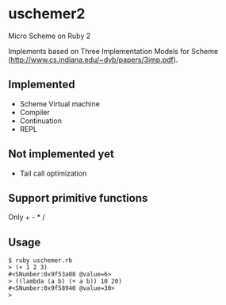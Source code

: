 uschemer2
=========

Micro Scheme on Ruby 2

Implements based on Three Implementation Models for Scheme (http://www.cs.indiana.edu/~dyb/papers/3imp.pdf).

## Implemented

* Scheme Virtual machine
* Compiler
* Continuation
* REPL

## Not implemented yet

* Tail call optimization

## Support primitive functions
Only + - * /

## Usage

    $ ruby uschemer.rb
    > (+ 1 2 3)
    #<SNumber:0x9f53a08 @value=6>
    > ((lambda (a b) (+ a b)) 10 20)
    #<SNumber:0x9f58940 @value=30>
    > 
